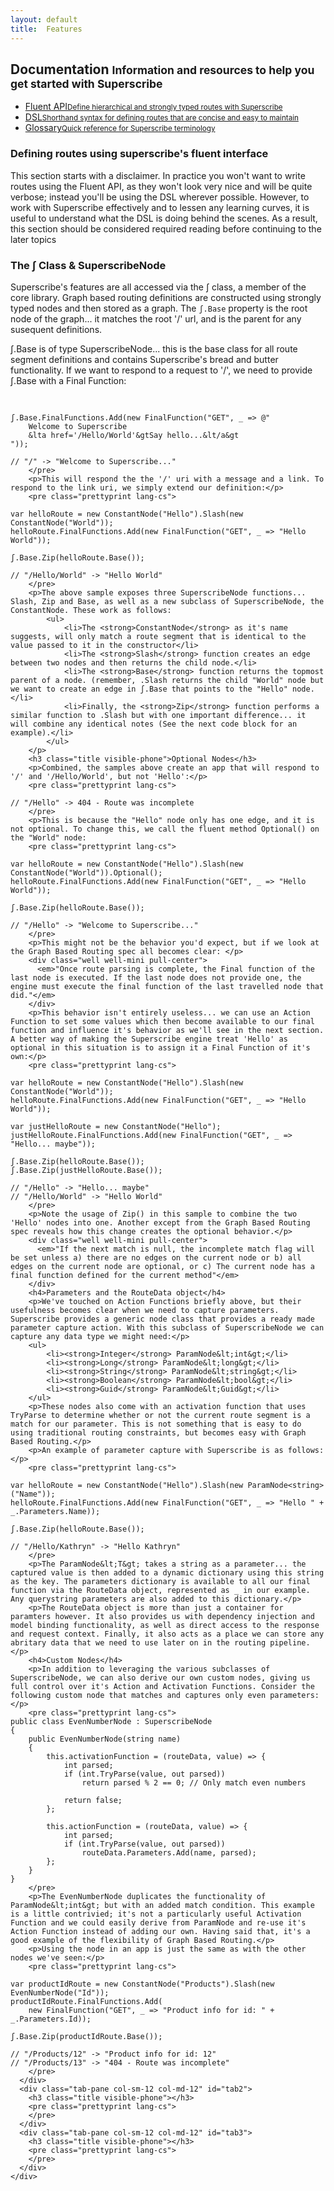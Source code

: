 ```yaml
---
layout: default
title:  Features
---
```


<div class="block">
<h2 class="title-divider"><span>Documentation</span>
<small>Information and resources to help you get started with Superscribe</small>
</h2>
  <div class="tabbable tabs-left vertical-tabs bold-tabs row">
    <ul class="nav nav-tabs nav-stacked col-md-4">
      <li class="active"> <a href="#tab1" data-toggle="tab">Fluent API<small>Define hierarchical and strongly typed routes with Superscribe</small><i class="icon-angle-right"></i></a> </li>
      <li> <a href="#tab2" data-toggle="tab">DSL<small>Shorthand syntax for defining routes that are concise and easy to maintain</small><i class="icon-angle-right"></i></a> </li>
      <li> <a href="#tab3" data-toggle="tab">Glossary<small>Quick reference for Superscribe terminology</small><i class="icon-angle-right"></i></a> </li>
    </ul>    
	<div class="tab-content col-md-8">
      <div class="tab-pane active col-sm-12 col-md-12" id="tab1">
      	<h3 class="visible-phone">Defining routes using superscribe's fluent interface</h3>
      	<p>This section starts with a disclaimer. In practice you won't want to write routes using the Fluent API, as they won't look very nice and will be quite verbose; instead you'll be using the DSL wherever possible. However, to work with Superscribe effectively and to lessen any learning curves, it is useful to understand what the DSL is doing behind the scenes. As a result, this section should be considered required reading before continuing to the later topics</p>
        <h3 class="title visible-phone">The ʃ Class & SuperscribeNode</h3>
        <p>Superscribe's features are all accessed via the ʃ class, a member of the core library. Graph based routing definitions are constructed using strongly typed nodes and then stored as a graph. The <code class="prettyprint lang-cs">ʃ.Base</code> property is the root node of the graph... it matches the root '/' url, and is the parent for any susequent definitions.</p>
        <p>ʃ.Base is of type SuperscribeNode... this is the base class for all route segment definitions and contains Superscribe's bread and butter functionality. If we want to respond to a request to '/', we need to provide ʃ.Base with a Final Function:</p>
        <pre class="prettyprint lang-cs">

    ʃ.Base.FinalFunctions.Add(new FinalFunction("GET", _ => @"
        Welcome to Superscribe 
        &lta href='/Hello/World'&gtSay hello...&lt/a&gt
    "));

    // "/" -> "Welcome to Superscribe..."
		</pre>
		<p>This will respond the the '/' uri with a message and a link. To respond to the link uri, we simply extend our definition:</p>
		<pre class="prettyprint lang-cs">

    var helloRoute = new ConstantNode("Hello").Slash(new ConstantNode("World"));
    helloRoute.FinalFunctions.Add(new FinalFunction("GET", _ => "Hello World"));

    ʃ.Base.Zip(helloRoute.Base());

    // "/Hello/World" -> "Hello World"
		</pre>
		<p>The above sample exposes three SuperscribeNode functions... Slash, Zip and Base, as well as a new subclass of SuperscribeNode, the ConstantNode. These work as follows:
			<ul>
				<li>The <strong>ConstantNode</strong> as it's name suggests, will only match a route segment that is identical to the value passed to it in the constructor</li>
				<li>The <strong>Slash</strong> function creates an edge between two nodes and then returns the child node.</li>
				<li>The <strong>Base</strong> function returns the topmost parent of a node. (remember, .Slash returns the child "World" node but we want to create an edge in ʃ.Base that points to the "Hello" node.</li>
				<li>Finally, the <strong>Zip</strong> function performs a similar function to .Slash but with one important difference... it will combine any identical notes (See the next code block for an example).</li>
			</ul>
		</p>
		<h3 class="title visible-phone">Optional Nodes</h3>
		<p>Combined, the samples above create an app that will respond to '/' and '/Hello/World', but not 'Hello':</p>
		<pre class="prettyprint lang-cs">

    // "/Hello" -> 404 - Route was incomplete
		</pre>
		<p>This is because the "Hello" node only has one edge, and it is not optional. To change this, we call the fluent method Optional() on the "World" node:
		<pre class="prettyprint lang-cs">

    var helloRoute = new ConstantNode("Hello").Slash(new ConstantNode("World")).Optional();
    helloRoute.FinalFunctions.Add(new FinalFunction("GET", _ => "Hello World"));

    ʃ.Base.Zip(helloRoute.Base());

    // "/Hello" -> "Welcome to Superscribe..."
		</pre>
		<p>This might not be the behavior you'd expect, but if we look at the Graph Based Routing spec all becomes clear: </p>
		<div class="well well-mini pull-center">
          <em>"Once route parsing is complete, the Final function of the last node is executed. If the last node does not provide one, the engine must execute the final function of the last travelled node that did."</em>
        </div>
		<p>This behavior isn't entirely useless... we can use an Action Function to set some values which then become available to our final function and influence it's behavior as we'll see in the next section. A better way of making the Superscribe engine treat 'Hello' as optional in this situation is to assign it a Final Function of it's own:</p>
        <pre class="prettyprint lang-cs">

    var helloRoute = new ConstantNode("Hello").Slash(new ConstantNode("World"));
    helloRoute.FinalFunctions.Add(new FinalFunction("GET", _ => "Hello World"));

	var justHelloRoute = new ConstantNode("Hello");
	justHelloRoute.FinalFunctions.Add(new FinalFunction("GET", _ => "Hello... maybe"));

    ʃ.Base.Zip(helloRoute.Base());
    ʃ.Base.Zip(justHelloRoute.Base());

    // "/Hello" -> "Hello... maybe"
    // "/Hello/World" -> "Hello World"
		</pre>
        <p>Note the usage of Zip() in this sample to combine the two 'Hello' nodes into one. Another except from the Graph Based Routing spec reveals how this change creates the optional behavior.</p>
        <div class="well well-mini pull-center">
          <em>"If the next match is null, the incomplete match flag will be set unless a) there are no edges on the current node or b) all edges on the current node are optional, or c) The current node has a final function defined for the current method"</em>
        </div>
        <h4>Parameters and the RouteData object</h4>
        <p>We've touched on Action Functions briefly above, but their usefulness becomes clear when we need to capture parameters. Superscribe provides a generic node class that provides a ready made parameter capture action. With this subclass of SuperscribeNode we can capture any data type we might need:</p>
        <ul>
        	<li><strong>Integer</strong> ParamNode&lt;int&gt;</li>
        	<li><strong>Long</strong> ParamNode&lt;long&gt;</li>
        	<li><strong>String</strong> ParamNode&lt;string&gt;</li>
        	<li><strong>Boolean</strong> ParamNode&lt;bool&gt;</li>
        	<li><strong>Guid</strong> ParamNode&lt;Guid&gt;</li>
        </ul>
        <p>These nodes also come with an activation function that uses TryParse to determine whether or not the current route segment is a match for our parameter. This is not something that is easy to do using traditional routing constraints, but becomes easy with Graph Based Routing.</p>
        <p>An example of parameter capture with Superscribe is as follows:</p>
        <pre class="prettyprint lang-cs">

    var helloRoute = new ConstantNode("Hello").Slash(new ParamNode<string>("Name"));
    helloRoute.FinalFunctions.Add(new FinalFunction("GET", _ => "Hello " + _.Parameters.Name));

    ʃ.Base.Zip(helloRoute.Base());

    // "/Hello/Kathryn" -> "Hello Kathryn"
		</pre>
		<p>The ParamNode&lt;T&gt; takes a string as a parameter... the captured value is then added to a dynamic dictionary using this string as the key. The parameters dictionary is available to all our final function via the RouteData object, represented as _ in our example. Any querystring parameters are also added to this dictionary.</p>
		<p>The RouteData object is more than just a container for paramters however. It also provides us with dependency injection and model binding functionality, as well as direct access to the response and request context. Finally, it also acts as a place we can store any abritary data that we need to use later on in the routing pipeline.</p>
		<h4>Custom Nodes</h4>
		<p>In addition to leveraging the various subclasses of SuperscribeNode, we can also derive our own custom nodes, giving us full control over it's Action and Activation Functions. Consider the following custom node that matches and captures only even parameters:</p>
		<pre class="prettyprint lang-cs">
	public class EvenNumberNode : SuperscribeNode
    {
        public EvenNumberNode(string name)
        {
            this.activationFunction = (routeData, value) => {
                int parsed;
                if (int.TryParse(value, out parsed))
                    return parsed % 2 == 0; // Only match even numbers

                return false;
            };

            this.actionFunction = (routeData, value) => {
                int parsed;
                if (int.TryParse(value, out parsed))
                    routeData.Parameters.Add(name, parsed);                
            };
        }
    }
		</pre>
		<p>The EvenNumberNode duplicates the functionality of ParamNode&lt;int&gt; but with an added match condition. This example is a little contrivied; it's not a particularly useful Activation Function and we could easily derive from ParamNode and re-use it's Action Function instead of adding our own. Having said that, it's a good example of the flexibility of Graph Based Routing.</p>
		<p>Using the node in an app is just the same as with the other nodes we've seen:</p>
		<pre class="prettyprint lang-cs">

    var productIdRoute = new ConstantNode("Products").Slash(new EvenNumberNode("Id"));
    productIdRoute.FinalFunctions.Add(
    	new FinalFunction("GET", _ => "Product info for id: " + _.Parameters.Id));

    ʃ.Base.Zip(productIdRoute.Base());

    // "/Products/12" -> "Product info for id: 12"
    // "/Products/13" -> "404 - Route was incomplete"
		</pre>
	  </div>
	  <div class="tab-pane col-sm-12 col-md-12" id="tab2">
        <h3 class="title visible-phone"></h3>
        <pre class="prettyprint lang-cs">
		</pre>
	  </div>
      <div class="tab-pane col-sm-12 col-md-12" id="tab3">
        <h3 class="title visible-phone"></h3>
        <pre class="prettyprint lang-cs">
        </pre>
      </div>
	</div>
  </div>
</div>